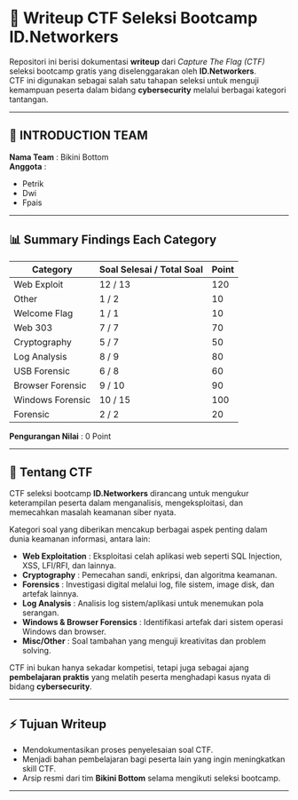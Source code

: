 # 📝 Writeup CTF Seleksi Bootcamp ID.Networkers

Repositori ini berisi dokumentasi **writeup** dari *Capture The Flag (CTF)* seleksi bootcamp gratis yang diselenggarakan oleh **ID.Networkers**.  
CTF ini digunakan sebagai salah satu tahapan seleksi untuk menguji kemampuan peserta dalam bidang **cybersecurity** melalui berbagai kategori tantangan.

---

## 👥 INTRODUCTION TEAM

**Nama Team** : Bikini Bottom  
**Anggota** :  
- Petrik  
- Dwi  
- Fpais  

---

## 📊 Summary Findings Each Category

| Category           | Soal Selesai / Total Soal | Point |
|--------------------|---------------------------|-------|
| Web Exploit        | 12 / 13                   | 120   |
| Other              | 1 / 2                     | 10    |
| Welcome Flag       | 1 / 1                     | 10    |
| Web 303            | 7 / 7                     | 70    |
| Cryptography       | 5 / 7                     | 50    |
| Log Analysis       | 8 / 9                     | 80    |
| USB Forensic       | 6 / 8                     | 60    |
| Browser Forensic   | 9 / 10                    | 90    |
| Windows Forensic   | 10 / 15                   | 100   |
| Forensic           | 2 / 2                     | 20    |

**Pengurangan Nilai** : 0 Point  

---

## 📖 Tentang CTF

CTF seleksi bootcamp **ID.Networkers** dirancang untuk mengukur keterampilan peserta dalam menganalisis, mengeksploitasi, dan memecahkan masalah keamanan siber nyata.  

Kategori soal yang diberikan mencakup berbagai aspek penting dalam dunia keamanan informasi, antara lain:
- **Web Exploitation** : Eksploitasi celah aplikasi web seperti SQL Injection, XSS, LFI/RFI, dan lainnya.  
- **Cryptography** : Pemecahan sandi, enkripsi, dan algoritma keamanan.  
- **Forensics** : Investigasi digital melalui log, file sistem, image disk, dan artefak lainnya.  
- **Log Analysis** : Analisis log sistem/aplikasi untuk menemukan pola serangan.  
- **Windows & Browser Forensics** : Identifikasi artefak dari sistem operasi Windows dan browser.  
- **Misc/Other** : Soal tambahan yang menguji kreativitas dan problem solving.  

CTF ini bukan hanya sekadar kompetisi, tetapi juga sebagai ajang **pembelajaran praktis** yang melatih peserta menghadapi kasus nyata di bidang **cybersecurity**.  

---

## ⚡ Tujuan Writeup

- Mendokumentasikan proses penyelesaian soal CTF.  
- Menjadi bahan pembelajaran bagi peserta lain yang ingin meningkatkan skill CTF.  
- Arsip resmi dari tim **Bikini Bottom** selama mengikuti seleksi bootcamp.  

---
